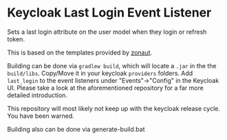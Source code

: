 # Keycloak Last Login Event Listener

Sets a last login attribute on the user model when they login or refresh token.

This is based on the templates provided by [zonaut](https://github.com/zonaut/keycloak-extensions).

Building can be done via `gradlew build`, which will locate a `.jar` in the the `build/libs`. Copy/Move it in your keycloak `providers` folders. Add `last_login` to the event listeners under "Events"->"Config" in the Keycloak UI. Please take a look at the aforementioned repository for a far more detailed introduction.

This repository will most likely not keep up with the keycloak release cycle. You have been warned.

Building also can be done via generate-build.bat